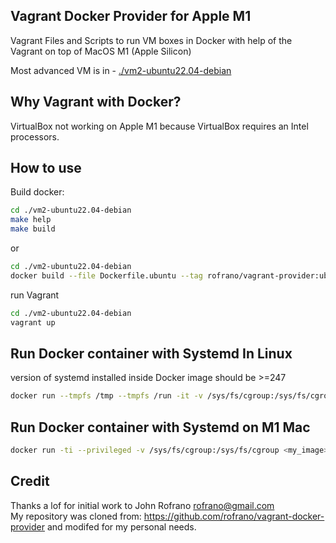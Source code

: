 ## Vagrant Docker Provider for Apple M1
Vagrant Files and Scripts to run VM boxes in Docker with help of the Vagrant on top of MacOS M1 (Apple Silicon)

Most advanced VM is in - [./vm2-ubuntu22.04-debian](vm2-ubuntu22.04-debian)

## Why Vagrant with Docker?
VirtualBox not working on Apple M1 because VirtualBox requires an Intel processors.

## How to use
Build docker: 
```bash
cd ./vm2-ubuntu22.04-debian
make help
make build
````

or
```bash
cd ./vm2-ubuntu22.04-debian
docker build --file Dockerfile.ubuntu --tag rofrano/vagrant-provider:ubuntu-jammy .
```

run Vagrant
```bash
cd ./vm2-ubuntu22.04-debian
vagrant up
```

## Run Docker container with Systemd In Linux 
version of systemd installed inside Docker image should be >=247
```bash
docker run --tmpfs /tmp --tmpfs /run -it -v /sys/fs/cgroup:/sys/fs/cgroup:ro -p 8081:80 -p 8080:8080 --name my_image <my_image>:ubuntu-jammy
```

## Run Docker container with Systemd on M1 Mac 
```bash
docker run -ti --privileged -v /sys/fs/cgroup:/sys/fs/cgroup <my_image>:ubuntu-jammy
```

## Credit
Thanks a lof for initial work to John Rofrano <rofrano@gmail.com>  
My repository was cloned from: https://github.com/rofrano/vagrant-docker-provider and modifed for my personal needs.
